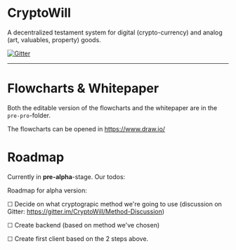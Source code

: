 # CryptoWill

A decentralized testament system for digital (crypto-currency) and analog (art, valuables, property) goods.

[![Gitter](https://badges.gitter.im/CryptoWill/Lobby.svg)](https://gitter.im/CryptoWill/Lobby?utm_source=badge&utm_medium=badge&utm_campaign=pr-badge&utm_content=body_badge)

--------------------------------------------------------------------------------

# Flowcharts & Whitepaper

Both the editable version of the flowcharts and the whitepaper are in the `pre-pro`-folder.

The flowcharts can be opened in <https://www.draw.io/>

# Roadmap

Currently in **pre-alpha**-stage. Our todos:

Roadmap for alpha version:

☐ Decide on what cryptograpic method we're going to use (discussion on Gitter: <https://gitter.im/CryptoWill/Method-Discussion>)

☐ Create backend (based on method we've chosen)

☐ Create first client based on the 2 steps above.
